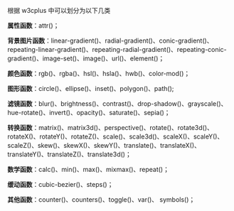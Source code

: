 根据 w3cplus 中可以划分为以下几类

**属性函数**：attr()；

**背景图片函数**：linear-gradient()、radial-gradient()、conic-gradient()、repeating-linear-gradient()、repeating-radial-gradient()、repeating-conic-gradient()、image-set()、image()、url()、element()；

**颜色函数**：rgb()、rgba()、hsl()、hsla()、hwb()、color-mod()；

**图形函数**：circle()、ellipse()、inset()、polygon()、path();

**滤镜函数**：blur()、brightness()、contrast()、drop-shadow()、grayscale()、hue-rotate()、invert()、opacity()、saturate()、sepia()；

**转换函数**：matrix()、matrix3d()、perspective()、rotate()、rotate3d()、rotateX()、rotateY()、rotateZ()、scale()、scale3d()、scaleX()、scaleY()、scaleZ()、skew()、skewX()、skewY()、translate()、translateX()、translateY()、translateZ()、translate3d()；

**数学函数**：calc()、min()、max()、mixmax()、repeat()；

**缓动函数**：cubic-bezier()、steps()；

**其他函数**：counter()、counters()、toggle()、var()、 symbols()；
